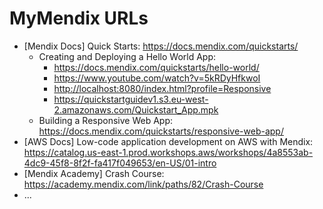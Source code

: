# MyMendix URLs

- [Mendix Docs] Quick Starts: <https://docs.mendix.com/quickstarts/>
  - Creating and Deploying a Hello World App:
    - <https://docs.mendix.com/quickstarts/hello-world/>
    - <https://www.youtube.com/watch?v=5kRDyHfkwoI>
    - <http://localhost:8080/index.html?profile=Responsive>
    - <https://quickstartguidev1.s3.eu-west-2.amazonaws.com/Quickstart_App.mpk>
  - Building a Responsive Web App: <https://docs.mendix.com/quickstarts/responsive-web-app/>
- [AWS Docs] Low-code application development on AWS with Mendix: <https://catalog.us-east-1.prod.workshops.aws/workshops/4a8553ab-4dc9-45f8-8f2f-fa417f049653/en-US/01-intro>
- [Mendix Academy] Crash Course: <https://academy.mendix.com/link/paths/82/Crash-Course>
- ...
